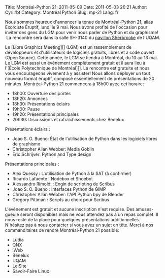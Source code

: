 Title: Montréal-Python 21: 2011-05-09
Date: 2011-05-03 20:21
Author: Cyrilrbt
Category: Montréal Python
Slug: mp-21
Lang: fr

Nous sommes heureux d'annoncer la tenue de Montréal-Python 21, alias
Exorciste Éruptif, lundi le 9 mai. Nous avons profité de l'occasion pour
inviter des gens du LGM pour venir nous parler de Python et du
graphisme!  La rencontre sera dans la salle SH-3140 du [pavillon
Sherbrooke][] de l'UQAM.

<div>
Le [Libre Graphics Meeting][] (LGM) est un rassemblement de développeurs
et d'utilisateurs de logiciels gratuits, libres et à code ouvert (Open
Source). Cette année, le LGM se tiendra à Montréal, du 10 au 13 mai. Le
LGM est aussi un événement complètement gratuit et il aura lieu à
l'[École Polytechnique de Montréal][]. La rencontre est gratuite et nous
vous encourageons vivement à y assister! Nous allons déployer un tout
nouveau format éruptif, composé essentiellement de présentations de 20
minutes. Montréal-Python 21 commencera à 18h00 avec cet horaire:

-   18h00: Ouverture des portes
-   18h20: Annonces
-   18h30: Présentations éclairs
-   19h00: Pause
-   19h20: Présentations principales
-   20h30: Discussions et rafraîchissements chez Benelux

Présentations éclairs :

-   Joao S. O. Bueno: État de l'utilisation de Python dans les logiciels
    libres de graphisme
-   Christopher Allan Webber: Media Goblin
-   Eric Schrijver: Python and Type design

Présentations principales :

-   Alex Quessy : L'utilisation de Python à la SAT (à confirmer)
-   Ricardo Lafuente : Nodebox et Shoebot
-   Alessandro Rimoldi : Engin de scripting de Scribus
-   Joao S. O. Bueno : Interfaces Python de GIMP
-   Christopher Allan Webber: l'API Python bpy de Blender
-   Gregory Pittman : Scripts au choix pour Scribus

L'événement est gratuit et aucune inscription n'est requise. Des
amuses-gueule seront disponibles mais ne vous attendez pas à un repas
complet. Il nous reste de la place pour quelques présentations
additionnelles. N'hésitez pas à nous contacter si vous avez un sujet en
tête. Merci à nos commanditaires de rendre Montréal-Python 21 possible:

-   Ludia
-   QNX
-   iWeb
-   Benelux
-   UQAM
-   Le Site
-   Savoir-Faire Linux

</div>

  [pavillon Sherbrooke]: http://www.uqam.ca/campus/pavillons/sh.htm
  [Libre Graphics Meeting]: http://www.libregraphicsmeeting.org/2011/
  [École Polytechnique de Montréal]: http://www.polymtl.ca/
